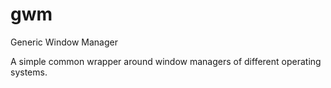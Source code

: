 # gwm
Generic Window Manager

A simple common wrapper around window managers of different operating systems.
